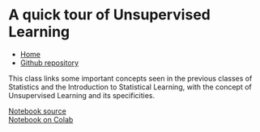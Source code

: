 # A quick tour of Unsupervised Learning

* [Home](https://supaerodatascience.github.io/machine-learning/)
* [Github repository](https://github.com/SupaeroDataScience/machine-learning/)

This class links some important concepts seen in the previous classes of Statistics and the Introduction to Statistical Learning, with the concept of Unsupervised Learning and its specificities.

[Notebook source](https://github.com/SupaeroDataScience/machine-learning/blob/main/1%20-%20Unsupervised%20Learning/Unsupervised%20Learning.ipynb)  
[Notebook on Colab](https://colab.research.google.com/github/SupaeroDataScience/machine-learning/blob/main/1%20-%20Unsupervised%20Learning/Unsupervised%20Learning.ipynb)

